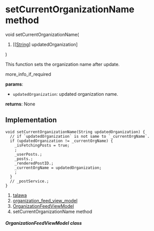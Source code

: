 
<div>

# setCurrentOrganizationName method

</div>


void setCurrentOrganizationName(

1.  [[[String](https://api.flutter.dev/flutter/dart-core/String-class.md)]
    updatedOrganization]

)



This function sets the organization name after update.

more_info_if_required

**params**:

-   `updatedOrganization`: updated organization name.

**returns**: None



## Implementation

``` language-dart
void setCurrentOrganizationName(String updatedOrganization) {
  // if `updatedOrganization` is not same to `_currentOrgName`.
  if (updatedOrganization != _currentOrgName) {
    _isFetchingPosts = true;
    ;
    _userPosts.;
    _posts.;
    _renderedPostID.;
    _currentOrgName = updatedOrganization;
    ;
  }
  // _postService.;
}
```







1.  [talawa](../../index.md)
2.  [organization_feed_view_model](../../view_model_after_auth_view_models_feed_view_models_organization_feed_view_model/)
3.  [OrganizationFeedViewModel](../../view_model_after_auth_view_models_feed_view_models_organization_feed_view_model/OrganizationFeedViewModel-class.md)
4.  setCurrentOrganizationName method

##### OrganizationFeedViewModel class







